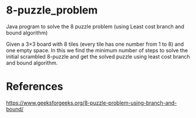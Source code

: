 # 8-puzzle_problem
Java program to solve the 8 puzzle problem (using  Least cost branch and bound algorithm)

Given a 3×3 board with 8 tiles (every tile has one number from 1 to 8) and one empty space.
In this we find the minimum number of steps to solve the initial scrambled 8-puzzle and get the solved puzzle using least cost branch and bound algorithm.

# References
https://www.geeksforgeeks.org/8-puzzle-problem-using-branch-and-bound/
